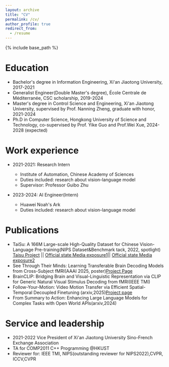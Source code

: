 ```yaml
---
layout: archive
title: "CV"
permalink: /cv/
author_profile: true
redirect_from:
  - /resume
---
```


{% include base_path %}

Education
======
* Bachelor's degree in Information Engineering, Xi'an Jiaotong University, 2017-2021
* Generalist Engineer(Double Master's degree), École Centrale de Méditerranée, CSC scholarship, 2019-2024
* Master's degree in Control Science and Engineering, Xi'an Jiaotong University, supervised by Prof. Nanning Zheng, graduate with honor, 2021-2024
* Ph.D in Computer Science, Hongkong University of Science and Technology, co-supervised by Prof. Yike Guo and Prof.Wei Xue, 2024-2028 (expected)

Work experience
======
* 2021-2021: Research Intern
  * Institute of Automation, Chinese Academy of Sciences
  * Duties included: research about vision-language model
  * Supervisor: Professor Guibo Zhu

* 2023-2024: AI Engineer(Intern)
  * Huawei Noah's Ark
  * Duties included: research about vision-language model
  

Publications
======
  * TaiSu: A 166M Large-scale High-Quality Dataset for Chinese Vision-Language Pre-training(NIPS Dataset&Benchmark tack, 2022, spotlight)
     [Taisu Project](https://github.com/ksOAn6g5/TaiSu)    ||
     [Official state Media exposure1](https://www.cnr.cn/hubei/yw/20221001/t20221001_526024831.shtml)||
    [Official state Media exposure2](https://www.hubei.gov.cn/hbfb/rdgz/202210/t20221001_4330768.shtml)
  * See Through Their Minds: Learning Transferable Brain Decoding Models from Cross-Subject fMRI(AAAI 2025, poster)[Project Page](https://github.com/YulongBonjour/STTM)
  * BrainCLIP: Bridging Brain and Visual-Linguistic Representation via CLIP for Generic Natural Visual Stimulus Decoding from fMRI(IEEE TMI)
  * Follow-Your-Motion: Video Motion Transfer via Efficient Spatial-Temporal Decoupled Finetuning (arxiv,2025)[Project page](https://follow-your-motion.github.io/)
  * From Summary to Action: Enhancing Large Language Models for Complex Tasks with Open World APIs(arxiv,2024)
  
  
Service and leadership
======
* 2021-2022 Vice President of Xi'an Jiaotong University Sino-French Exchange Association
* TA for COMP2011 C++ Programming @HKUST
* Reviewer for: IEEE TMI, NIPS(outstanding reviewer for NIPS2022),CVPR, ICCV,CVPR
